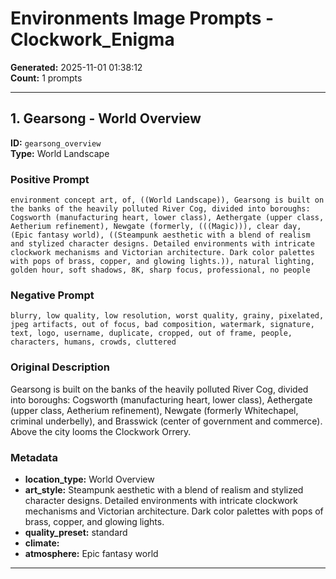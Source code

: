 # Environments Image Prompts - Clockwork_Enigma

**Generated:** 2025-11-01 01:38:12  
**Count:** 1 prompts

---

## 1. Gearsong - World Overview

**ID:** `gearsong_overview`  
**Type:** World Landscape  

### Positive Prompt

```
environment concept art, of, ((World Landscape)), Gearsong is built on the banks of the heavily polluted River Cog, divided into boroughs: Cogsworth (manufacturing heart, lower class), Aethergate (upper class, Aetherium refinement), Newgate (formerly, (((Magic))), clear day, (Epic fantasy world), ((Steampunk aesthetic with a blend of realism and stylized character designs. Detailed environments with intricate clockwork mechanisms and Victorian architecture. Dark color palettes with pops of brass, copper, and glowing lights.)), natural lighting, golden hour, soft shadows, 8K, sharp focus, professional, no people
```

### Negative Prompt

```
blurry, low quality, low resolution, worst quality, grainy, pixelated, jpeg artifacts, out of focus, bad composition, watermark, signature, text, logo, username, duplicate, cropped, out of frame, people, characters, humans, crowds, cluttered
```

### Original Description

Gearsong is built on the banks of the heavily polluted River Cog, divided into boroughs: Cogsworth (manufacturing heart, lower class), Aethergate (upper class, Aetherium refinement), Newgate (formerly Whitechapel, criminal underbelly), and Brasswick (center of government and commerce). Above the city looms the Clockwork Orrery.

### Metadata

- **location_type:** World Overview
- **art_style:** Steampunk aesthetic with a blend of realism and stylized character designs. Detailed environments with intricate clockwork mechanisms and Victorian architecture. Dark color palettes with pops of brass, copper, and glowing lights.
- **quality_preset:** standard
- **climate:** 
- **atmosphere:** Epic fantasy world

---

